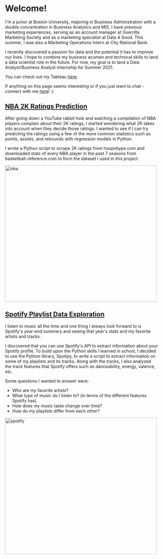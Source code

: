 # Welcome! 

I'm a junior at Boston University, majoring in Business Administration with a double concentration in Business Analytics and MIS. I have previous marketing experiences, serving as an account manager at Guerrilla Marketing Society and as a marketing specialist at Data 4 Good. This summer, I was also a Marketing Operations Intern at City National Bank.

I recently discovered a passion for data and the potential it has to improve our lives. I hope to combine my business acumen and technical skills to land a data scientist role in the future. For now, my goal is to land a Data Analyst/Business Analyst internship for Summer 2021.

You can check out my Tableau [here](https://public.tableau.com/profile/winston.wang4842#!/).

If anything on this page seems interesting or if you just want to chat - connect with me [here](https://www.linkedin.com/in/winstonw5/)! :)

## [NBA 2K Ratings Prediction](https://github.com/winst0n-w/2k-rating/blob/master/2K%20Ratings.ipynb)
After going down a YouTube rabbit hole and watching a compilation of NBA players complain about their 2K ratings, I started wondering what 2K takes into account when they decide those ratings. I wanted to see if I can try predicting the ratings using a few of the more common statistics such as points, assists, and rebounds with regression models in Python. 

I wrote a Python script to scrape 2K ratings from hoopshype.com and downloaded stats of every NBA player in the past 7 seasons from basketball-reference.com to form the dataset I used in this project.

<img src="https://user-images.githubusercontent.com/65275850/93392722-2156be00-f826-11ea-84d8-89e3c970efba.png" alt="nba" width="500" height="450" class="left">



## [Spotify Playlist Data Exploration](https://github.com/winst0n-w/spotify-analysis/blob/master/Spotify%20Playlists%20Data%20Exploration.ipynb)

I listen to music all the time and one thing I always look forward to is Spotify's year-end summary and seeing that year's stats and my favorite artists and tracks.


I discovered that you can use Spotify's API to extract information about your Spotify profile. To build upon the Python skills I learned in school, I decided to use the Python library, Spotipy, to write a script to extract information on some of my playlists and its tracks. Along with the tracks, I also analyzed the track features that Spotify offers such as danceability, energy, valence, etc. 

Some questions I wanted to answer were:

* Who are my favorite artists?
* What type of music do I listen to? (in terms of the different features Spotify has)
* How does my music taste change over time?
* How do my playlists differ from each other?
<img src="https://user-images.githubusercontent.com/65275850/91476486-ea5a4180-e851-11ea-90d6-c338949f755c.png" alt="spotify" width="500" height="450" class="center">
